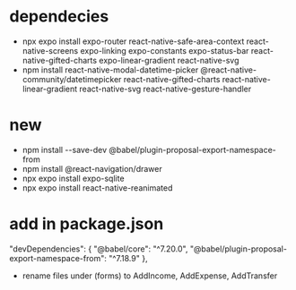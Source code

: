 # dependecies
- npx expo install expo-router react-native-safe-area-context react-native-screens expo-linking expo-constants expo-status-bar react-native-gifted-charts expo-linear-gradient react-native-svg
- npm install react-native-modal-datetime-picker @react-native-community/datetimepicker react-native-gifted-charts react-native-linear-gradient react-native-svg react-native-gesture-handler
# new 
- npm install --save-dev @babel/plugin-proposal-export-namespace-from
- npm install @react-navigation/drawer
- npx expo install expo-sqlite
- npx expo install react-native-reanimated
# add in package.json
"devDependencies": {
    "@babel/core": "^7.20.0",
    "@babel/plugin-proposal-export-namespace-from": "^7.18.9"
  },
- rename files under (forms) to AddIncome, AddExpense, AddTransfer
